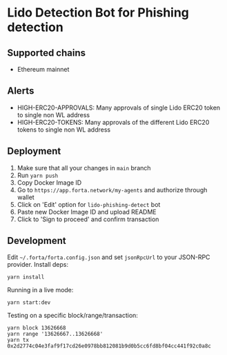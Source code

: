 # Lido Detection Bot for Phishing detection

## Supported chains

- Ethereum mainnet

## Alerts

- HIGH-ERC20-APPROVALS: Many approvals of single Lido ERC20 token to single non WL address
- HIGH-ERC20-TOKENS: Many approvals of the different Lido ERC20 tokens to single non WL address

## Deployment

1. Make sure that all your changes in `main` branch
2. Run `yarn push`
3. Copy Docker Image ID
4. Go to `https://app.forta.network/my-agents` and authorize through wallet
5. Click on 'Edit' option for `lido-phishing-detect` bot
6. Paste new Docker Image ID and upload README
7. Click to 'Sign to proceed' and confirm transaction

## Development

Edit `~/.forta/forta.config.json` and set `jsonRpcUrl` to your JSON-RPC provider. Install deps:

```
yarn install
```

Running in a live mode:

```
yarn start:dev
```

Testing on a specific block/range/transaction:

```
yarn block 13626668
yarn range '13626667..13626668'
yarn tx 0x2d2774c04e3faf9f17cd26e0978bb812081b9d0b5cc6fd8bf04cc441f92c0a8c
```
